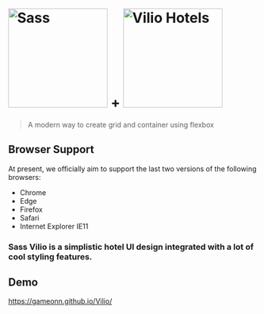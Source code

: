 # <h1><img width="200px" alt="Sass" src="https://rawgit.com/sass/sass-site/main/source/assets/img/logos/logo.svg" /> + <img width="200px" alt="Vilio Hotels" src="https://user-images.githubusercontent.com/6601996/178677123-5ed88e75-89e8-4567-a039-45587e5991a2.png" />
</h1>

>  A modern way to create grid and container using flexbox

## Browser Support

At present, we officially aim to support the last two versions of the following browsers:

* Chrome
* Edge
* Firefox
* Safari
* Internet Explorer IE11

### Sass Vilio is a simplistic hotel UI design integrated with a lot of cool styling features. 

## Demo

https://gameonn.github.io/Vilio/
